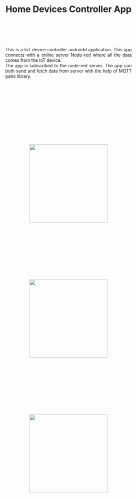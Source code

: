 <div align="center">
<h1> Home Devices Controller App</h1>
<br><br>

<div align="justify" style="margin: 50px;">
        This is a IoT device controller androidd application. This app connects with a online server Node-red where
        all the data comes from the IoT device.</br>
        The app is subscribed to the node-red server. The app can both send and fetch data from server with the help
        of MQTT paho library.
</div>
<br><br>
<br><br>

<img src="http://tridivroy.xyz/git_images/test.png" width="250px" margin= "60px" style="padding: 30px; margin: 60px;" />
<img src="http://tridivroy.xyz/git_images/lightfan.png" width="250px" style="padding: 30px; margin: 60px;" />
<img src="http://tridivroy.xyz/git_images/gas.png" width="250px" style="padding: 30px; margin: 60px;" />


</div>
